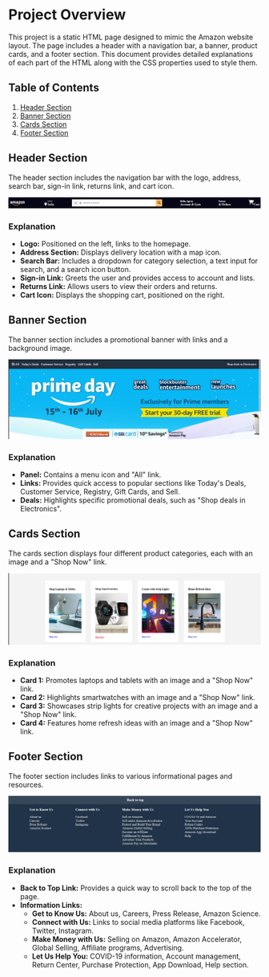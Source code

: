 # Project Overview

This project is a static HTML page designed to mimic the Amazon website layout. The page includes a header with a navigation bar, a banner, product cards, and a footer section. This document provides detailed explanations of each part of the HTML along with the CSS properties used to style them.

## Table of Contents

1. [Header Section](#header-section)
2. [Banner Section](#banner-section)
3. [Cards Section](#cards-section)
4. [Footer Section](#footer-section)

## Header Section

The header section includes the navigation bar with the logo, address, search bar, sign-in link, returns link, and cart icon.

![Header Section](./navbar-header-banner.png)

### Explanation

- **Logo:** Positioned on the left, links to the homepage.
- **Address Section:** Displays delivery location with a map icon.
- **Search Bar:** Includes a dropdown for category selection, a text input for search, and a search icon button.
- **Sign-in Link:** Greets the user and provides access to account and lists.
- **Returns Link:** Allows users to view their orders and returns.
- **Cart Icon:** Displays the shopping cart, positioned on the right.

## Banner Section

The banner section includes a promotional banner with links and a background image.

![Banner Section](./banner.png)

### Explanation

- **Panel:** Contains a menu icon and "All" link.
- **Links:** Provides quick access to popular sections like Today's Deals, Customer Service, Registry, Gift Cards, and Sell.
- **Deals:** Highlights specific promotional deals, such as "Shop deals in Electronics".

## Cards Section

The cards section displays four different product categories, each with an image and a "Shop Now" link.

![Cards Section](./cards.png)

### Explanation

- **Card 1:** Promotes laptops and tablets with an image and a "Shop Now" link.
- **Card 2:** Highlights smartwatches with an image and a "Shop Now" link.
- **Card 3:** Showcases strip lights for creative projects with an image and a "Shop Now" link.
- **Card 4:** Features home refresh ideas with an image and a "Shop Now" link.

## Footer Section

The footer section includes links to various informational pages and resources.

![Footer Section](./cards-footer.png)

### Explanation

- **Back to Top Link:** Provides a quick way to scroll back to the top of the page.
- **Information Links:** 
  - **Get to Know Us:** About us, Careers, Press Release, Amazon Science.
  - **Connect with Us:** Links to social media platforms like Facebook, Twitter, Instagram.
  - **Make Money with Us:** Selling on Amazon, Amazon Accelerator, Global Selling, Affiliate programs, Advertising.
  - **Let Us Help You:** COVID-19 information, Account management, Return Center, Purchase Protection, App Download, Help section.
